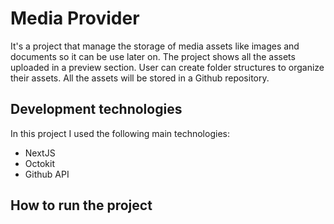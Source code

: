 # Media Provider

It's a project that manage the storage of media assets like images and documents so it can be use later on. The project shows all the assets uploaded in a preview section. User can create folder structures to organize their assets.
All the assets will be stored in a Github repository.

## Development technologies

In this project I used the following main technologies:

- NextJS
- Octokit
- Github API

## How to run the project
